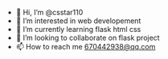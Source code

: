 - 👋 Hi, I’m @csstar110
- 👀 I’m interested in web developement
- 🌱 I’m currently learning flask html css
- 💞️ I’m looking to collaborate on flask project
- 📫 How to reach me 670442938@qq.com

<!---
csstar110/csstar110 is a ✨ special ✨ repository because its `README.md` (this file) appears on your GitHub profile.
You can click the Preview link to take a look at your changes.
--->
